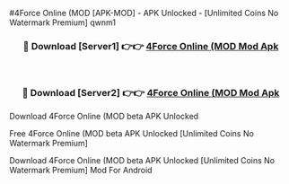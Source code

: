 #4Force Online (MOD [APK-MOD] - APK Unlocked - [Unlimited Coins No Watermark Premium] qwnm1



<div align="center">

<h3>🔴 Download [Server1] 👉👉 <a href="https://momento.my/?title=4Force_Online_(MOD">4Force Online (MOD Mod Apk</a></h3><br>

<h3>🔴 Download [Server2] 👉👉 <a href="https://momento.my/?title=4Force_Online_(MOD">4Force Online (MOD Mod Apk</a></h3>
</div>



Download 4Force Online (MOD beta APK Unlocked

Free 4Force Online (MOD beta APK Unlocked [Unlimited Coins No Watermark Premium]

Download 4Force Online (MOD beta APK Unlocked [Unlimited Coins No Watermark Premium] Mod For Android
